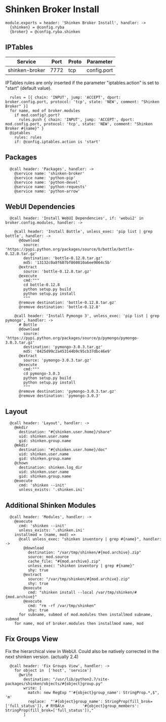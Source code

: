 
# Shinken Broker Install

    module.exports = header: 'Shinken Broker Install', handler: ->
      {shinken} = @config.ryba
      {broker} = @config.ryba.shinken

## IPTables

| Service           | Port  | Proto | Parameter       |
|-------------------|-------|-------|-----------------|
|  shinken-broker   | 7772  |  tcp  |   config.port   |

IPTables rules are only inserted if the parameter "iptables.action" is set to
"start" (default value).

      rules = [{ chain: 'INPUT', jump: 'ACCEPT', dport: broker.config.port, protocol: 'tcp', state: 'NEW', comment: "Shinken Broker" }]
      for name, mod of broker.modules
        if mod.config?.port?
          rules.push { chain: 'INPUT', jump: 'ACCEPT', dport: mod.config.port, protocol: 'tcp', state: 'NEW', comment: "Shinken Broker #{name}" }
      @iptables
        rules: rules
        if: @config.iptables.action is 'start'

## Packages

      @call header: 'Packages', handler: ->
        @service name: 'shinken-broker'
        @service name: 'python-pip'
        @service name: 'python-devel'
        @service name: 'python-requests'
        @service name: 'python-arrow'

## WebUI Dependencies
  
      @call header: 'Install WebUI Dependencies', if: 'webui2' in broker.config.modules, handler: ->

        @call header: 'Install Bottle', unless_exec: 'pip list | grep bottle', handler: ->
          @download
            source: 'https://pypi.python.org/packages/source/b/bottle/bottle-0.12.8.tar.gz'
            destination: 'bottle-0.12.8.tar.gz'
            md5: '13132c0a8f607bf860810a6ee9064c5b'
          @extract
            source: 'bottle-0.12.8.tar.gz'
          @execute
            cmd:"""
            cd bottle-0.12.8
            python setup.py build
            python setup.py install
            """
          @remove destination: 'bottle-0.12.8.tar.gz'
          @remove destination: 'bottle-0.12.8'

        @call header: 'Install Pymongo 3', unless_exec: 'pip list | grep pymongo', handler: ->
          # Bottle
          @download
            source: 'https://pypi.python.org/packages/source/p/pymongo/pymongo-3.0.3.tar.gz'
            destination: 'pymongo-3.0.3.tar.gz'
            md5: '0425d99c2a453144b9c95cb37dbc46e9'
          @extract
            source: 'pymongo-3.0.3.tar.gz'
          @execute
            cmd:"""
            cd pymongo-3.0.3
            python setup.py build
            python setup.py install
            """
          @remove destination: 'pymongo-3.0.3.tar.gz'
          @remove destination: 'pymongo-3.0.3'

## Layout

      @call header: 'Layout', handler: ->
        @mkdir
          destination: "#{shinken.user.home}/share"
          uid: shinken.user.name
          gid: shinken.group.name
        @mkdir
          destination: "#{shinken.user.home}/doc"
          uid: shinken.user.name
          gid: shinken.group.name
        @chown
          destination: shinken.log_dir
          uid: shinken.user.name
          gid: shinken.group.name
        @execute
          cmd: 'shinken --init'
          unless_exists: '.shinken.ini'

## Additional Shinken Modules

      @call header: 'Modules', handler: ->
        @execute
          cmd: 'shinken --init'
          unless_exists: '.shinken.ini'
        installmod = (name, mod) =>
          @call unless_exec: "shinken inventory | grep #{name}", handler: ->
            @download
              destination: "/var/tmp/shinken/#{mod.archive}.zip"
              source: mod.source
              cache_file: "#{mod.archive}.zip"
              unless_exec: "shinken inventory | grep #{name}"
              shy: true
            @extract
              source: "/var/tmp/shinken/#{mod.archive}.zip"
              shy: true
            @execute
              cmd: "shinken install --local /var/tmp/shinken/#{mod.archive}"
            @execute
              cmd: "rm -rf /var/tmp/shinken"
              shy: true
          for subname, submod of mod.modules then installmod subname, submod
        for name, mod of broker.modules then installmod name, mod

## Fix Groups View

Fix the hierarchical view in WebUI.
Could also be natively corrected in the next shinken version. (actually 2.4)

      @call header: 'Fix Groups View', handler: ->
        for object in  ['host', 'service']
          @write
            destination: "/usr/lib/python2.7/site-packages/shinken/objects/#{object}group.py"
            write: [
              match: new RegExp "'#{object}group_name': StringProp.*,$", 'm'
              replace:  "'#{object}group_name': StringProp(fill_brok=['full_status']), # RYBA\n        '#{object}group_members': StringProp(fill_brok=['full_status']),"
            ]
